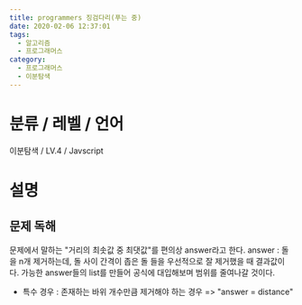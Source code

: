 ```yaml
---
title: programmers 징검다리(푸는 중)
date: 2020-02-06 12:37:01
tags:
  - 알고리즘
  - 프로그래머스
category:
  - 프로그래머스
  - 이분탐색
---
```


# 분류 / 레벨 / 언어

이분탐색 / LV.4 / Javscript

# 설명

## 문제 독해

문제에서 말하는 "거리의 최솟값 중 최댓값"를 편의상 answer라고 한다.
answer : 돌을 n개 제거하는데, 돌 사이 간격이 좁은 돌 들을 우선적으로 잘 제거했을 때 결과값이다.
가능한 answer들의 list를 만들어 공식에 대입해보며 범위를 줄여나갈 것이다.

- 특수 경우 : 존재하는 바위 개수만큼 제거해야 하는 경우 => "answer = distance"
